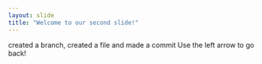 ```yaml
---
layout: slide
title: "Welcome to our second slide!"
---
```

created a branch, created a file and made a commit
Use the left arrow to go back!
